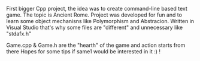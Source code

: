 First bigger Cpp project, the idea was to create command-line based text game. The topic is Ancient Rome.
Project was developed for fun and to learn some object mechanisns like Polymorphism and Abstracion. 
Written in Visual Studio that's why some files are "different" and unnecessary like "stdafx.h"  

Game.cpp & Game.h are the "hearth" of the game and action starts from there
 Hopes for some tips if same1 would be interested in it :) ! 
